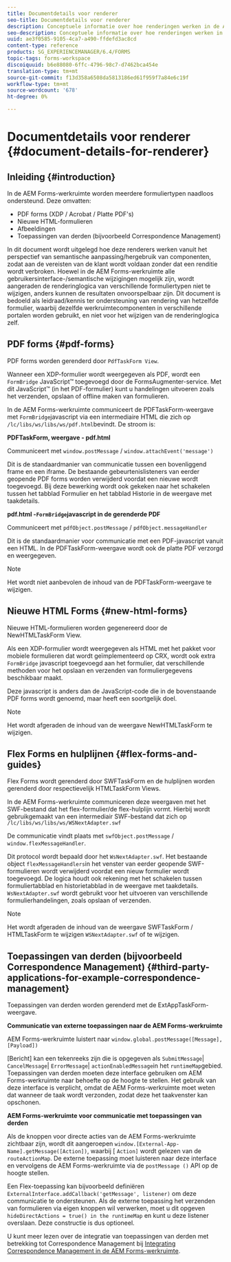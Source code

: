 ```yaml
---
title: Documentdetails voor renderer
seo-title: Documentdetails voor renderer
description: Conceptuele informatie over hoe renderingen werken in de AEM Forms-werkruimte om de verschillende ondersteunde formulier- en bestandstypen weer te geven.
seo-description: Conceptuele informatie over hoe renderingen werken in de AEM Forms-werkruimte om de verschillende ondersteunde formulier- en bestandstypen weer te geven.
uuid: ae3f0585-9105-4ca7-a490-ffdefd3ac8cd
content-type: reference
products: SG_EXPERIENCEMANAGER/6.4/FORMS
topic-tags: forms-workspace
discoiquuid: b6e88080-6ffc-4796-98c7-d7462bca454e
translation-type: tm+mt
source-git-commit: f13d358a6508da5813186ed61f959f7a84e6c19f
workflow-type: tm+mt
source-wordcount: '678'
ht-degree: 0%

---
```



# Documentdetails voor renderer {#document-details-for-renderer}

## Inleiding {#introduction}

In de AEM Forms-werkruimte worden meerdere formuliertypen naadloos ondersteund. Deze omvatten:

* PDF forms (XDP / Acrobat / Platte PDF&#39;s)
* Nieuwe HTML-formulieren
* Afbeeldingen
* Toepassingen van derden (bijvoorbeeld Correspondence Management)

In dit document wordt uitgelegd hoe deze renderers werken vanuit het perspectief van semantische aanpassing/hergebruik van componenten, zodat aan de vereisten van de klant wordt voldaan zonder dat een renditie wordt verbroken. Hoewel in de AEM Forms-werkruimte alle gebruikersinterface-/semantische wijzigingen mogelijk zijn, wordt aangeraden de renderinglogica van verschillende formuliertypen niet te wijzigen, anders kunnen de resultaten onvoorspelbaar zijn. Dit document is bedoeld als leidraad/kennis ter ondersteuning van rendering van hetzelfde formulier, waarbij dezelfde werkruimtecomponenten in verschillende portalen worden gebruikt, en niet voor het wijzigen van de renderinglogica zelf.

## PDF forms {#pdf-forms}

PDF forms worden gerenderd door `PdfTaskForm View`.

Wanneer een XDP-formulier wordt weergegeven als PDF, wordt een `FormBridge` JavaScript™ toegevoegd door de FormsAugmenter-service. Met dit JavaScript™ (in het PDF-formulier) kunt u handelingen uitvoeren zoals het verzenden, opslaan of offline maken van formulieren.

In de AEM Forms-werkruimte communiceert de PDFTaskForm-weergave met `FormBridge`javascript via een intermediaire HTML die zich op `/lc/libs/ws/libs/ws/pdf.html`bevindt. De stroom is:

**PDFTaskForm, weergave - pdf.html**

Communiceert met `window.postMessage` / `window.attachEvent('message')`

Dit is de standaardmanier van communicatie tussen een bovenliggend frame en een iframe. De bestaande gebeurtenislisteners van eerder geopende PDF forms worden verwijderd voordat een nieuwe wordt toegevoegd. Bij deze bewerking wordt ook gekeken naar het schakelen tussen het tabblad Formulier en het tabblad Historie in de weergave met taakdetails.

**pdf.html -`FormBridge`javascript in de gerenderde PDF**

Communiceert met `pdfObject.postMessage` / `pdfObject.messageHandler`

Dit is de standaardmanier voor communicatie met een PDF-javascript vanuit een HTML. In de PDFTaskForm-weergave wordt ook de platte PDF verzorgd en weergegeven.

>[!NOTE]
>
>Het wordt niet aanbevolen de inhoud van de PDFTaskForm-weergave te wijzigen.

## Nieuwe HTML Forms {#new-html-forms}

Nieuwe HTML-formulieren worden gegenereerd door de NewHTMLTaskForm View.

Als een XDP-formulier wordt weergegeven als HTML met het pakket voor mobiele formulieren dat wordt geïmplementeerd op CRX, wordt ook extra `FormBridge` javascript toegevoegd aan het formulier, dat verschillende methoden voor het opslaan en verzenden van formuliergegevens beschikbaar maakt.

Deze javascript is anders dan de JavaScript-code die in de bovenstaande PDF forms wordt genoemd, maar heeft een soortgelijk doel.

>[!NOTE]
>
>Het wordt afgeraden de inhoud van de weergave NewHTMLTaskForm te wijzigen.

## Flex Forms en hulplijnen {#flex-forms-and-guides}

Flex Forms wordt gerenderd door SWFTaskForm en de hulplijnen worden gerenderd door respectievelijk HTMLTaskForm Views.

In de AEM Forms-werkruimte communiceren deze weergaven met het SWF-bestand dat het flex-formulier/de flex-hulplijn vormt. Hierbij wordt gebruikgemaakt van een intermediair SWF-bestand dat zich op `/lc/libs/ws/libs/ws/WSNextAdapter.swf`

De communicatie vindt plaats met `swfObject.postMessage` / `window.flexMessageHandler`.

Dit protocol wordt bepaald door het `WsNextAdapter.swf`. Het bestaande object `flexMessageHandlers`in het venster van eerder geopende SWF-formulieren wordt verwijderd voordat een nieuw formulier wordt toegevoegd. De logica houdt ook rekening met het schakelen tussen formuliertabblad en historietabblad in de weergave met taakdetails. `WsNextAdapter.swf` wordt gebruikt voor het uitvoeren van verschillende formulierhandelingen, zoals opslaan of verzenden.

>[!NOTE]
>
>Het wordt afgeraden de inhoud van de weergave SWFTaskForm / HTMLTaskForm te wijzigen `WSNextAdapter.swf` of te wijzigen.

## Toepassingen van derden (bijvoorbeeld Correspondence Management) {#third-party-applications-for-example-correspondence-management}

Toepassingen van derden worden gerenderd met de ExtAppTaskForm-weergave.

**Communicatie van externe toepassingen naar de AEM Forms-werkruimte**

AEM Forms-werkruimte luistert naar `window.global.postMessage([Message],[Payload])`

[Bericht] kan een tekenreeks zijn die is opgegeven als `SubmitMessage`| `CancelMessage`| `ErrorMessage`| `actionEnabledMessage`in het `runtimeMap`gebied. Toepassingen van derden moeten deze interface gebruiken om AEM Forms-werkruimte naar behoefte op de hoogte te stellen. Het gebruik van deze interface is verplicht, omdat de AEM Forms-werkruimte moet weten dat wanneer de taak wordt verzonden, zodat deze het taakvenster kan opschonen.

**AEM Forms-werkruimte voor communicatie met toepassingen van derden**

Als de knoppen voor directe acties van de AEM Forms-werkruimte zichtbaar zijn, wordt dit aangeroepen `window.[External-App-Name].getMessage([Action])`, waarbij [ `Action]` wordt gelezen van de `routeActionMap`. De externe toepassing moet luisteren naar deze interface en vervolgens de AEM Forms-werkruimte via de `postMessage ()` API op de hoogte stellen.

Een Flex-toepassing kan bijvoorbeeld definiëren `ExternalInterface.addCallback('getMessage', listener)` om deze communicatie te ondersteunen. Als de externe toepassing het verzenden van formulieren via eigen knoppen wil verwerken, moet u dit opgeven `hideDirectActions = true() in the runtimeMap` en kunt u deze listener overslaan. Deze constructie is dus optioneel.

U kunt meer lezen over de integratie van toepassingen van derden met betrekking tot Correspondence Management bij [Integrating Correspondence Management in de AEM Forms-werkruimte](/help/forms/using/integrating-correspondence-management-html-workspace.md).

